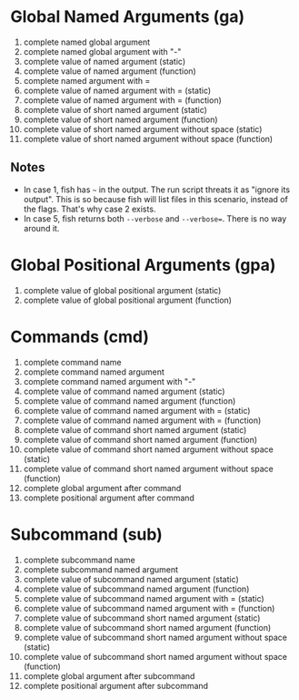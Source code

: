 # Global Named Arguments (ga)

1. complete named global argument
2. complete named global argument with "-"
3. complete value of named argument (static)
4. complete value of named argument (function)
5. complete named argument with =
6. complete value of named argument with = (static)
7. complete value of named argument with = (function)
8. complete value of short named argument (static)
9. complete value of short named argument (function)
10. complete value of short named argument without space (static)
11. complete value of short named argument without space (function)

## Notes

- In case 1, fish has `~` in the output. The run script threats it as "ignore its output". This is
  so because fish will list files in this scenario, instead of the flags. That's why case 2 exists.
- In case 5, fish returns both `--verbose` and `--verbose=`. There is no way around it.

# Global Positional Arguments (gpa)

1. complete value of global positional argument (static)
2. complete value of global positional argument (function)

# Commands (cmd)

1. complete command name
2. complete command named argument
3. complete command named argument with "-"
4. complete value of command named argument (static)
5. complete value of command named argument (function)
6. complete value of command named argument with = (static)
7. complete value of command named argument with = (function)
8. complete value of command short named argument (static)
9. complete value of command short named argument (function)
10. complete value of command short named argument without space (static)
11. complete value of command short named argument without space (function)
12. complete global argument after command
13. complete positional argument after command

# Subcommand (sub)

1. complete subcommand name
2. complete subcommand named argument
3. complete value of subcommand named argument (static)
4. complete value of subcommand named argument (function)
5. complete value of subcommand named argument with = (static)
6. complete value of subcommand named argument with = (function)
7. complete value of subcommand short named argument (static)
8. complete value of subcommand short named argument (function)
9. complete value of subcommand short named argument without space (static)
10. complete value of subcommand short named argument without space (function)
11. complete global argument after subcommand
12. complete positional argument after subcommand
